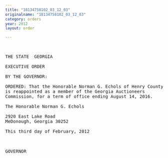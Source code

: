 ```yaml
---
title: "18134758102_03_12_03"
originalname: "18134758102_03_12_03"
category: orders
year: 2012
layout: order

---
```

<pre>
   

THE STATE  GEORGIA

EXECUTIVE ORDER

BY THE GOVERNOR:

ORDERED: That the Honorable Norman G. Echols of Henry County, Georgia,
is reappointed as a member of the Georgia Auctioneers
Commission, for a term of office ending August 14, 2016.

The Honorable Norman G. Echols

2920 East Lake Road
MeDonough, Georgia 30252

This third day of February, 2012

  

GOVERNOR

</pre>
